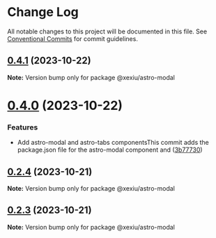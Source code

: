 # Change Log

All notable changes to this project will be documented in this file.
See [Conventional Commits](https://conventionalcommits.org) for commit guidelines.

## [0.4.1](https://github.com/xexiu/astro-components/compare/@xexiu/astro-modal@0.4.0...@xexiu/astro-modal@0.4.1) (2023-10-22)

**Note:** Version bump only for package @xexiu/astro-modal





# [0.4.0](https://github.com/xexiu/astro-components/compare/@xexiu/astro-modal@0.2.4...@xexiu/astro-modal@0.4.0) (2023-10-22)


### Features

* Add astro-modal and astro-tabs componentsThis commit adds the package.json file for the astro-modal component and ([3b77730](https://github.com/xexiu/astro-components/commit/3b77730dc8b30bbec48ff9bc42c0aea48c905a0a))





## [0.2.4](https://github.com/xexiu/astro-components/compare/@xexiu/astro-modal@0.2.3...@xexiu/astro-modal@0.2.4) (2023-10-21)

**Note:** Version bump only for package @xexiu/astro-modal





## [0.2.3](https://github.com/xexiu/astro-components/compare/@xexiu/astro-modal@0.1.9...@xexiu/astro-modal@0.2.3) (2023-10-21)

**Note:** Version bump only for package @xexiu/astro-modal
